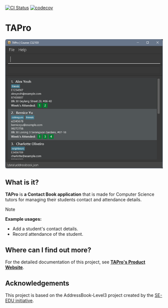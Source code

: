 [![CI Status](https://github.com/AY2324S2-CS2103T-F13-1/tp/workflows/Java%20CI/badge.svg)](https://github.com/AY2324S2-CS2103T-F13-1/tp/actions)
[![codecov](https://codecov.io/gh/AY2324S2-CS2103T-F13-1/tp/graph/badge.svg?token=58YEQ4Q1CC)](https://codecov.io/gh/AY2324S2-CS2103T-F13-1/tp)

# TAPro

![Ui](docs/images/main_window_ui.png)

## What is it?

**TAPro** is **a Contact Book application** that is made for Computer Science tutors for managing their students contact and attendance details.<br>

> [!NOTE]
>**Example usages:**
>* Add a student's contact details.
>* Record attendance of the student.

## Where can I find out more?

For the detailed documentation of this project, see **[TAPro's Product Website](https://ay2324s2-cs2103t-f13-1.github.io/tp/)**.

## Acknowledgements

This project is based on the AddressBook-Level3 project created by the [SE-EDU initiative](https://se-education.org).
